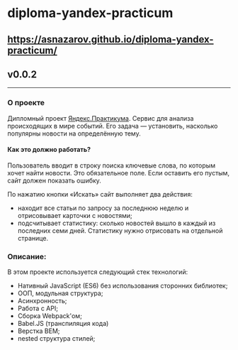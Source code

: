 # diploma-yandex-practicum 
## https://asnazarov.github.io/diploma-yandex-practicum/
## v0.0.2
---

### О проекте
Дипломный проект [Яндекс.Практикума](https://praktikum.yandex.ru/web). Cервис для анализа происходящих в мире событий. Его задача — установить, насколько популярны новости на определённую тему.

#### Как это должно работать?
Пользователь вводит в строку поиска ключевые слова, по которым хочет найти новости. Это обязательное поле. Если оставить его пустым, сайт должен показать ошибку.

По нажатию кнопки «Искать» сайт выполняет два действия:
* находит все статьи по запросу за последнюю неделю и отрисовывает карточки с новостями;
* подсчитывает статистику: сколько новостей вышло в каждый из последних семи дней. Статистику нужно отрисовать на отдельной странице.

### Описание:
В этом проекте используется следующий стек технологий:

* Нативный JavaScript (ES6) без использования сторонних библиотек;
* ООП, модульная структура;
* Асинхронность;
* Работа с API;
* Сборка Webpack'ом;
* Babel.JS (транспиляция кода)
* Верстка BEM;
* nested структура стилей;

